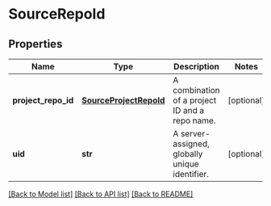 # SourceRepoId

## Properties
Name | Type | Description | Notes
------------ | ------------- | ------------- | -------------
**project_repo_id** | [**SourceProjectRepoId**](SourceProjectRepoId.md) | A combination of a project ID and a repo name. | [optional] 
**uid** | **str** | A server-assigned, globally unique identifier. | [optional] 

[[Back to Model list]](../README.md#documentation-for-models) [[Back to API list]](../README.md#documentation-for-api-endpoints) [[Back to README]](../README.md)


